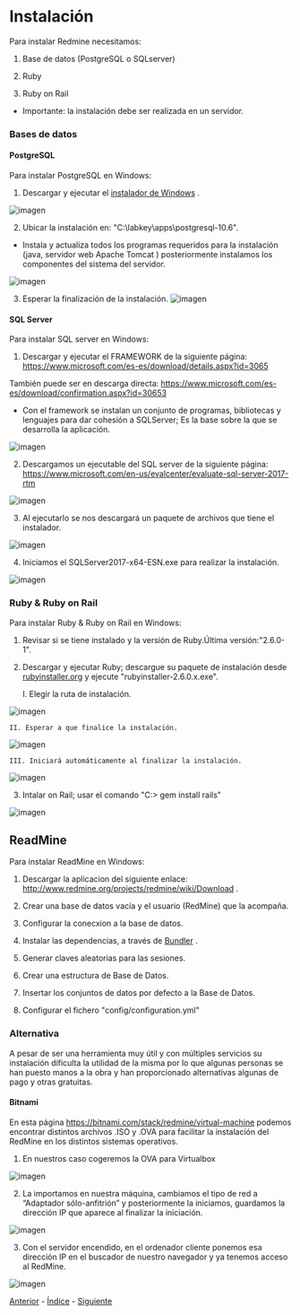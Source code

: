 # Instalación

Para instalar Redmine necesitamos:


1. Base de datos (PostgreSQL o SQLserver)

2. Ruby

3. Ruby on Rail


* Importante: la instalación debe ser realizada en un servidor.

### Bases de datos

#### PostgreSQL

Para instalar PostgreSQL en Windows:

1. Descargar y ejecutar el [instalador de Windows](https://www.enterprisedb.com/downloads/postgres-postgresql-downloads#windows) .

![imagen](https://github.com/AinoaFernandezMiguens/RedMine/blob/master/RedMine-Imagenes/Intalaci%C3%B3n/Bases%20de%20datos/PostgreSQL/1.JPG)

2. Ubicar la instalación en: "C:\labkey\apps\postgresql-10.6\".

* Instala y actualiza todos los programas requeridos para la instalación (java, servidor web Apache Tomcat  ) posteriormente instalamos los componentes del sistema del servidor.

![imagen](https://github.com/AinoaFernandezMiguens/RedMine/blob/master/RedMine-Imagenes/Intalaci%C3%B3n/Bases%20de%20datos/PostgreSQL/2.JPG)

3. Esperar la finalización de la instalación.
![imagen](https://github.com/AinoaFernandezMiguens/RedMine/blob/master/RedMine-Imagenes/Intalaci%C3%B3n/Bases%20de%20datos/PostgreSQL/3.JPG)

#### SQL Server

Para instalar SQL server en Windows:

1. Descargar y ejecutar el FRAMEWORK de la siguiente página: https://www.microsoft.com/es-es/download/details.aspx?id=3065

También puede ser en  descarga directa: https://www.microsoft.com/es-es/download/confirmation.aspx?id=30653

* Con el framework se instalan un conjunto de programas, bibliotecas y lenguajes para dar cohesión a SQLServer; Es la base sobre la que se desarrolla la aplicación.

![imagen](https://github.com/AinoaFernandezMiguens/RedMine/blob/master/RedMine-Imagenes/Intalaci%C3%B3n/Bases%20de%20datos/SQL%20server/0.JPG)

2. Descargamos un ejecutable del SQL server de la siguiente página: https://www.microsoft.com/en-us/evalcenter/evaluate-sql-server-2017-rtm

![imagen](https://github.com/AinoaFernandezMiguens/RedMine/blob/master/RedMine-Imagenes/Intalaci%C3%B3n/Bases%20de%20datos/SQL%20server/1.JPG)

3. Al ejecutarlo se nos descargará un paquete de archivos que tiene el instalador.

![imagen](https://github.com/AinoaFernandezMiguens/RedMine/blob/master/RedMine-Imagenes/Intalaci%C3%B3n/Bases%20de%20datos/SQL%20server/2.JPG)

4. Iniciamos el SQLServer2017-x64-ESN.exe para realizar la instalación.

![imagen](https://github.com/AinoaFernandezMiguens/RedMine/blob/master/RedMine-Imagenes/Intalaci%C3%B3n/Bases%20de%20datos/SQL%20server/3.JPG)

### Ruby & Ruby on Rail

Para instalar Ruby & Ruby on Rail en Windows:

1. Revisar si se tiene instalado y la versión de Ruby.Última versión:"2.6.0-1".

2. Descargar y ejecutar Ruby; descargue su paquete de instalación desde [rubyinstaller.org](https://rubyinstaller.org/) y ejecute "rubyinstaller-2.6.0.x.exe".

	I. Elegir la ruta de instalación.

![imagen](https://github.com/AinoaFernandezMiguens/RedMine/blob/master/RedMine-Imagenes/Intalaci%C3%B3n/Ruby%20%26%20Ruby%20on%20Rail/1.JPG)

	II. Esperar a que finalice la instalación.
	
![imagen](https://github.com/AinoaFernandezMiguens/RedMine/blob/master/RedMine-Imagenes/Intalaci%C3%B3n/Ruby%20%26%20Ruby%20on%20Rail/2.JPG)

	III. Iniciará automáticamente al finalizar la instalación.
	
![imagen](https://github.com/AinoaFernandezMiguens/RedMine/blob/master/RedMine-Imagenes/Intalaci%C3%B3n/Ruby%20%26%20Ruby%20on%20Rail/3.JPG)
	
3. Intalar on Rail; usar el comando "C:\> gem install rails"

![imagen](https://github.com/AinoaFernandezMiguens/RedMine/blob/master/RedMine-Imagenes/Intalaci%C3%B3n/Ruby%20%26%20Ruby%20on%20Rail/4.JPG)

## ReadMine

Para instalar ReadMine en Windows:

1. Descargar la aplicacion del siguiente enlace: http://www.redmine.org/projects/redmine/wiki/Download .

2. Crear una base de datos vacía y el usuario (RedMine) que la acompaña.

3. Configurar la conecxion a la base de datos.

4. Instalar las dependencias, a través de [Bundler](http://gembundler.com/) .

5. Generar claves aleatorias para las sesiones.

6. Crear una estructura de Base de Datos.

7. Insertar los conjuntos de datos por defecto a la Base de Datos.

8. Configurar el fichero "config/configuration.yml"

### Alternativa

A pesar de ser una herramienta muy útil y con múltiples servicios su instalación dificulta la utilidad de la misma por lo que algunas personas se han puesto manos a la obra y han proporcionado alternativas algunas de pago y otras gratuitas.

#### Bitnami

En esta página https://bitnami.com/stack/redmine/virtual-machine podemos encontrar distintos archivos .ISO y .OVA para facilitar la instalación del RedMine en los distintos sistemas operativos.

1. En nuestros caso cogeremos  la OVA para Virtualbox

![imagen](https://github.com/AinoaFernandezMiguens/RedMine/blob/master/RedMine-Imagenes/Intalaci%C3%B3n/Alternativa/Bitnami/1.JPG)

2. La importamos en nuestra máquina, cambiamos el tipo de red a “Adaptador sólo-anfitrión” y posteriormente la iniciamos, guardamos la dirección IP que aparece al finalizar  la iniciación.

![imagen](https://github.com/AinoaFernandezMiguens/RedMine/blob/master/RedMine-Imagenes/Intalaci%C3%B3n/Alternativa/Bitnami/2.JPG)

3. Con el servidor encendido, en el ordenador cliente ponemos esa dirección IP en el buscador de nuestro navegador y ya tenemos acceso al RedMine.

![imagen](https://github.com/AinoaFernandezMiguens/RedMine/blob/master/RedMine-Imagenes/Intalaci%C3%B3n/Alternativa/Bitnami/3.JPG)

[Anterior](https://github.com/AinoaFernandezMiguens/RedMine/blob/master/1.%20Introducci%C3%B3n.md) - [Índice](https://github.com/AinoaFernandezMiguens/RedMine/blob/master/0.%20%C3%8Dndice.md) - [Siguiente]()